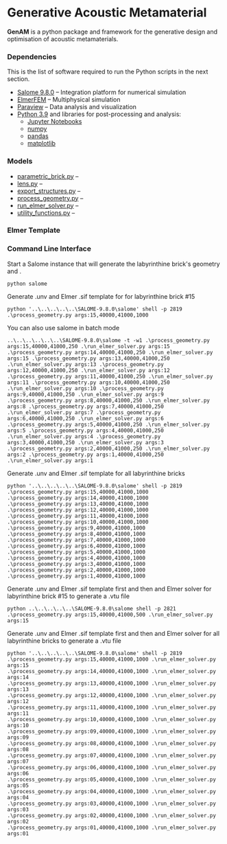 # Generative Acoustic Metamaterial

__GenAM__ is a python package and framework for the generative design and optimisation of acoustic metamaterials.

### Dependencies 

This is the list of software required to run the Python scripts in the next section. 

* [Salome 9.8.0](https://salome-platform.org/) – Integration platform for numerical simulation
* [ElmerFEM](http://www.csc.fi/elmer) – Multiphysical simulation
* [Paraview](https://www.paraview.org/) – Data analysis and visualization 
* [Python 3.9](https://www.python.org/) and libraries for post-processing and analysis:
  * [Jupyter Notebooks](https://www.python.org/)
  * [numpy](https://www.python.org/)
  * [pandas](https://www.python.org/)
  * [matplotlib](https://www.python.org/)


### Models 

* [parametric_brick.py](https://github.com/frantic0/ammgdop/blob/main/parametric_brick.py) –
* [lens.py](https://github.com/frantic0/ammgdop/blob/main/assemble_lens.py) –
* [export_structures.py](https://github.com/frantic0/ammgdop/blob/main/export_structures.py) – 
* [process_geometry.py](https://github.com/frantic0/ammgdop/blob/main/process_geometry.py) –
* [run_elmer_solver.py](https://github.com/frantic0/ammgdop/blob/main/run_elmer_solver.py) – 
* [utility_functions.py](https://github.com/frantic0/ammgdop/blob/main/utility_functions.py) –

### Elmer Template


### Command Line Interface

Start a Salome instance that will generate the labyrinthine brick's geometry and . 

```
python salome
```

Generate .unv and Elmer .sif template for for labyrinthine brick #15 

```
python '..\..\..\..\..\SALOME-9.8.0\salome' shell -p 2819 .\process_geometry.py args:15,40000,41000,1000 
```

You can also use salome in batch mode

```
..\..\..\..\..\..\SALOME-9.8.0\salome -t -w1 .\process_geometry.py args:15,40000,41000,250 .\run_elmer_solver.py args:15 .\process_geometry.py args:14,40000,41000,250 .\run_elmer_solver.py args:15 .\process_geometry.py args:13,40000,41000,250 .\run_elmer_solver.py args:13 .\process_geometry.py args:12,40000,41000,250 .\run_elmer_solver.py args:12 .\process_geometry.py args:11,40000,41000,250 .\run_elmer_solver.py args:11 .\process_geometry.py args:10,40000,41000,250 .\run_elmer_solver.py args:10 .\process_geometry.py args:9,40000,41000,250 .\run_elmer_solver.py args:9 .\process_geometry.py args:8,40000,41000,250 .\run_elmer_solver.py args:8 .\process_geometry.py args:7,40000,41000,250 .\run_elmer_solver.py args:7 .\process_geometry.py args:6,40000,41000,250 .\run_elmer_solver.py args:6 .\process_geometry.py args:5,40000,41000,250 .\run_elmer_solver.py args:5 .\process_geometry.py args:4,40000,41000,250 .\run_elmer_solver.py args:4 .\process_geometry.py args:3,40000,41000,250 .\run_elmer_solver.py args:3 .\process_geometry.py args:2,40000,41000,250 .\run_elmer_solver.py args:2 .\process_geometry.py args:1,40000,41000,250 .\run_elmer_solver.py args:1
```


Generate .unv and Elmer .sif template for all labyrinthine bricks

```
python '..\..\..\..\..\SALOME-9.8.0\salome' shell -p 2819 
.\process_geometry.py args:15,40000,41000,1000 
.\process_geometry.py args:14,40000,41000,1000 
.\process_geometry.py args:13,40000,41000,1000 
.\process_geometry.py args:12,40000,41000,1000 
.\process_geometry.py args:11,40000,41000,1000 
.\process_geometry.py args:10,40000,41000,1000 
.\process_geometry.py args:9,40000,41000,1000 
.\process_geometry.py args:8,40000,41000,1000 
.\process_geometry.py args:7,40000,41000,1000 
.\process_geometry.py args:6,40000,41000,1000 
.\process_geometry.py args:5,40000,41000,1000 
.\process_geometry.py args:4,40000,41000,1000 
.\process_geometry.py args:3,40000,41000,1000 
.\process_geometry.py args:2,40000,41000,1000 
.\process_geometry.py args:1,40000,41000,1000
```


Generate .unv and Elmer .sif template first and then and Elmer solver for labyrinthine brick #15 to generate a .vtu file  

```
python ..\..\..\..\..\SALOME-9.8.0\salome shell -p 2821 .\process_geometry.py args:15,40000,41000,500 .\run_elmer_solver.py args:15
```


Generate .unv and Elmer .sif template first and then and Elmer solver for all labyrinthine bricks to generate a .vtu file

```
python '..\..\..\..\..\SALOME-9.8.0\salome' shell -p 2819 
.\process_geometry.py args:15,40000,41000,1000 .\run_elmer_solver.py args:15 
.\process_geometry.py args:14,40000,41000,1000 .\run_elmer_solver.py args:14 
.\process_geometry.py args:13,40000,41000,1000 .\run_elmer_solver.py args:13 
.\process_geometry.py args:12,40000,41000,1000 .\run_elmer_solver.py args:12 
.\process_geometry.py args:11,40000,41000,1000 .\run_elmer_solver.py args:11 
.\process_geometry.py args:10,40000,41000,1000 .\run_elmer_solver.py args:10 
.\process_geometry.py args:09,40000,41000,1000 .\run_elmer_solver.py args:09 
.\process_geometry.py args:08,40000,41000,1000 .\run_elmer_solver.py args:08 
.\process_geometry.py args:07,40000,41000,1000 .\run_elmer_solver.py args:07 
.\process_geometry.py args:06,40000,41000,1000 .\run_elmer_solver.py args:06 
.\process_geometry.py args:05,40000,41000,1000 .\run_elmer_solver.py args:05 
.\process_geometry.py args:04,40000,41000,1000 .\run_elmer_solver.py args:04 
.\process_geometry.py args:03,40000,41000,1000 .\run_elmer_solver.py args:03 
.\process_geometry.py args:02,40000,41000,1000 .\run_elmer_solver.py args:02 
.\process_geometry.py args:01,40000,41000,1000 .\run_elmer_solver.py args:01
```
